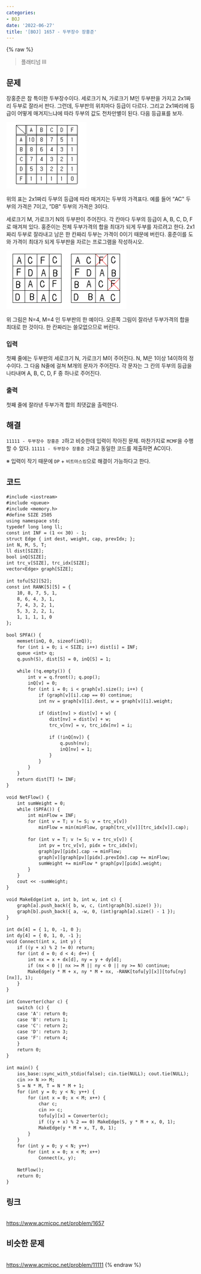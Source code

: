 ```yaml
---
categories:
- BOJ
date: '2022-06-27'
title: '[BOJ] 1657 - 두부장수 장홍준'
---
```


{% raw %}
> 플래티넘 III<br>

## 문제
장홍준은 참 특이한 두부장수이다. 세로크기 N, 가로크기 M인 두부판을 가지고 2x1짜리 두부로 잘라서 판다. 그런데, 두부판의 위치마다 등급이 다르다. 그리고 2x1짜리에 등급이 어떻게 매겨지느냐에 따라 두부의 값도 천차만별이 된다. 다음 등급표를 보자.

![](images/11111-tofu.png)

위의 표는 2x1짜리 두부의 등급에 따라 매겨지는 두부의 가격표다. 예를 들어 “AC" 두부의 가격은 7이고, ”DB" 두부의 가격은 3이다.

세로크기 M, 가로크기 N의 두부판이 주어진다. 각 칸마다 두부의 등급이 A, B, C, D, F로 매겨져 있다. 홍준이는 전체 두부가격의 합을 최대가 되게 두부를 자르려고 한다. 2x1짜리 두부로 잘라내고 남은 한 칸짜리 두부는 가격이 0이기 때문에 버린다. 홍준이를 도와 가격이 최대가 되게 두부판을 자르는 프로그램을 작성하시오.

![](images/11111-tofu2.png)

위 그림은 N=4, M=4 인 두부판의 한 예이다. 오른쪽 그림이 잘라낸 두부가격의 합을 최대로 한 것이다. 한 칸짜리는 쓸모없으므로 버린다.

### 입력
첫째 줄에는 두부판의 세로크기 N, 가로크기 M이 주어진다. N, M은 1이상 14이하의 정수이다. 그 다음 N줄에 걸쳐 M개의 문자가 주어진다. 각 문자는 그 칸의 두부의 등급을 나타내며 A, B, C, D, F 중 하나로 주어진다.

### 출력
첫째 줄에 잘라낸 두부가격 합의 최댓값을 출력한다.

## 해결
`11111 - 두부장수 장홍준 2`하고 비슷한데 입력이 작아진 문제. 마찬가지로 `MCMF`을 수행할 수 있다. `11111 - 두부장수 장홍준 2`하고 동일한 코드를 제출하면 AC이다.

※ 입력이 작기 때문에 `DP` + `비트마스킹`으로 해결이 가능하다고 한다.

## 코드
```
#include <iostream>
#include <queue>
#include <memory.h>
#define SIZE 2505
using namespace std;
typedef long long ll;
const int INF = (1 << 30) - 1;
struct Edge { int dest, weight, cap, prevIdx; };
int N, M, S, T;
ll dist[SIZE];
bool inQ[SIZE];
int trc_v[SIZE], trc_idx[SIZE];
vector<Edge> graph[SIZE];

int tofu[52][52];
const int RANK[5][5] = {
	10, 8, 7, 5, 1,
	8, 6, 4, 3, 1,
	7, 4, 3, 2, 1,
	5, 3, 2, 2, 1,
	1, 1, 1, 1, 0
};

bool SPFA() {
	memset(inQ, 0, sizeof(inQ));
	for (int i = 0; i < SIZE; i++) dist[i] = INF;
	queue <int> q;
	q.push(S), dist[S] = 0, inQ[S] = 1;

	while (!q.empty()) {
		int v = q.front(); q.pop();
		inQ[v] = 0;
		for (int i = 0; i < graph[v].size(); i++) {
			if (graph[v][i].cap == 0) continue;
			int nv = graph[v][i].dest, w = graph[v][i].weight;

			if (dist[nv] > dist[v] + w) {
				dist[nv] = dist[v] + w;
				trc_v[nv] = v, trc_idx[nv] = i;

				if (!inQ[nv]) {
					q.push(nv);
					inQ[nv] = 1;
				}
			}
		}
	}
	return dist[T] != INF;
}

void NetFlow() {
	int sumWeight = 0;
	while (SPFA()) {
		int minFlow = INF;
		for (int v = T; v != S; v = trc_v[v])
			minFlow = min(minFlow, graph[trc_v[v]][trc_idx[v]].cap);

		for (int v = T; v != S; v = trc_v[v]) {
			int pv = trc_v[v], pidx = trc_idx[v];
			graph[pv][pidx].cap -= minFlow;
			graph[v][graph[pv][pidx].prevIdx].cap += minFlow;
			sumWeight += minFlow * graph[pv][pidx].weight;
		}
	}
	cout << -sumWeight;
}

void MakeEdge(int a, int b, int w, int c) {
	graph[a].push_back({ b, w, c, (int)graph[b].size() });
	graph[b].push_back({ a, -w, 0, (int)graph[a].size() - 1 });
}

int dx[4] = { 1, 0, -1, 0 };
int dy[4] = { 0, 1, 0, -1 };
void Connect(int x, int y) {
	if ((y + x) % 2 != 0) return;
	for (int d = 0; d < 4; d++) {
		int nx = x + dx[d], ny = y + dy[d];
		if (nx < 0 || nx >= M || ny < 0 || ny >= N) continue;
		MakeEdge(y * M + x, ny * M + nx, -RANK[tofu[y][x]][tofu[ny][nx]], 1);
	}
}

int Converter(char c) {
	switch (c) {
	case 'A': return 0;
	case 'B': return 1;
	case 'C': return 2;
	case 'D': return 3;
	case 'F': return 4;
	}
	return 0;
}

int main() {
	ios_base::sync_with_stdio(false); cin.tie(NULL); cout.tie(NULL);
	cin >> N >> M;
	S = N * M, T = N * M + 1;
	for (int y = 0; y < N; y++) {
		for (int x = 0; x < M; x++) {
			char c;
			cin >> c;
			tofu[y][x] = Converter(c);
			if ((y + x) % 2 == 0) MakeEdge(S, y * M + x, 0, 1);
			MakeEdge(y * M + x, T, 0, 1);
		}
	}
	for (int y = 0; y < N; y++)
		for (int x = 0; x < M; x++)
			Connect(x, y);

	NetFlow();
	return 0;
}
```

## 링크
<br>https://www.acmicpc.net/problem/1657

## 비슷한 문제
<br>https://www.acmicpc.net/problem/11111
{% endraw %}
